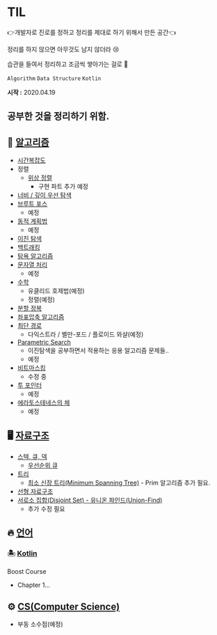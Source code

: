 # TIL

👉개발자로 진로를 정하고 정리를 제대로 하기 위해서 만든 공간👈

정리를 하지 않으면 아무것도 남지 않더라 😢

습관을 들여서 정리하고 조금씩 쌓아가는 걸로 👏

`Algorithm` `Data Structure`  `Kotlin` 

**시작 :** 2020.04.19  
## 공부한 것을 정리하기 위함. 



## 🌈 [알고리즘](https://github.com/Rurril/TIL/tree/master/Algorithm)

- [시간복잡도](https://github.com/Rurril/TIL/blob/master/Algorithm/%EC%95%8C%EA%B3%A0%EB%A6%AC%EC%A6%98%EC%9D%98%20%EC%8B%9C%EA%B0%84%20%EB%B3%B5%EC%9E%A1%EB%8F%84%20%EB%B6%84%EC%84%9D.md)
- 정렬
  - [위상 정렬](https://github.com/Rurril/TIL/blob/master/Algorithm/TopologicalSort.md)
      - 구현 파트 추가 예정 
- [너비 / 깊이 우선 탐색]()
- [브루트 포스]()
  - 예정
- [동적 계획법]()
  - 예정
- [이진 탐색](https://github.com/Rurril/TIL/blob/master/Algorithm/%EC%9D%B4%EC%A7%84%ED%83%90%EC%83%89.md)
- [백트래킹](https://github.com/Rurril/TIL/blob/master/Algorithm/Backtracking.md)
- [탐욕 알고리즘](https://github.com/Rurril/TIL/blob/master/Algorithm/%EA%B7%B8%EB%A6%AC%EB%93%9C%20%EC%95%8C%EA%B3%A0%EB%A6%AC%EC%A6%98.md)
- [문자열 처리]()
  - 예정
- [수학]()
  - 유클리드 호제법(예정)
  - 정렬(예정)
- [분할 정복](https://github.com/Rurril/TIL/blob/master/Algorithm/%EB%B6%84%ED%95%A0%EC%A0%95%EB%B3%B5.md)
- [좌표압축 알고리즘](https://github.com/Rurril/TIL/blob/master/Algorithm/%EC%A2%8C%ED%91%9C%EC%95%95%EC%B6%95%EC%95%8C%EA%B3%A0%EB%A6%AC%EC%A6%98.md)
- [최단 경로](https://github.com/Rurril/TIL/blob/master/Algorithm/%EC%B5%9C%EB%8B%A8%EA%B2%BD%EB%A1%9C%EC%95%8C%EA%B3%A0%EB%A6%AC%EC%A6%98.md)
  - 다익스트라 / 벨만-포드 / 플로이드 와샬(예정)
- [Parametric Search]()
  - 이진탐색을 공부하면서 적용하는 응용 알고리즘 문제들..
  - 예정
- [비트마스킹](https://github.com/Rurril/TIL/blob/master/Algorithm/%EB%B9%84%ED%8A%B8%EB%A7%88%EC%8A%A4%ED%82%B9.md)
  - 수정 중
- [투 포인터]()
  - 예정
- [에라토스테네스의 체](https://github.com/Rurril/TIL/blob/master/Algorithm/Eratosthenes.md)
  - 예정

## 🖥 [자료구조](https://github.com/Rurril/TIL/tree/master/Data_Structure)

- [스텍, 큐, 덱](https://github.com/Rurril/TIL/blob/master/Data_Structure/StackQueueDeque.md)
  - [우선순위 큐](https://github.com/Rurril/TIL/blob/master/Data_Structure/PriorityQueue.md)
- [트리](https://github.com/Rurril/TIL/blob/master/Data_Structure/Tree.md)
  - [최소 신장 트리(Minimum Spanning Tree)](https://github.com/Rurril/TIL/blob/master/Data_Structure/MinimumSpanningTree.md) - Prim 알고리즘 추가 필요. 
- [선형 자료구조](https://github.com/Rurril/TIL/blob/master/Data_Structure/선형자료구조.md)
- [서로소 집합(Disjoint Set) - 유니온 파인드(Union-Find)](https://github.com/Rurril/TIL/blob/master/Data_Structure/Disjoint_Set.md)
  - 추가 수정 필요

## 🔥 [언어]()

### 🏝 [Kotlin](https://github.com/Rurril/TIL/blob/master/Language/Kotlin/README.md)

Boost Course
- Chapter 1...


## ⚙️ [CS(Computer Science)]()

- 부동 소수점(예정)
